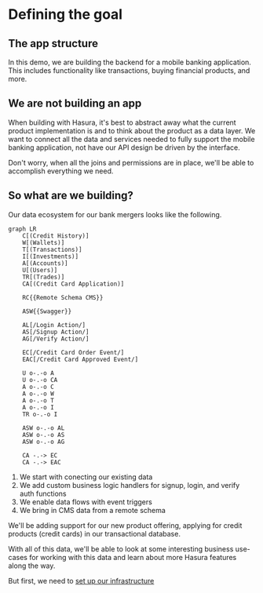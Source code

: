 # Defining the goal

## The app structure

In this demo, we are building the backend for a mobile banking application. This includes functionality like transactions, buying financial products, and more.

## We are not building an app

When building with Hasura, it's best to abstract away what the current product implementation is and to think about the product as a data layer. We want to connect all the data and services needed to fully support the mobile banking application, not have our API design be driven by the interface.

Don't worry, when all the joins and permissions are in place, we'll be able to accomplish everything we need.

## So what are we building?

Our data ecosystem for our bank mergers looks like the following.

```mermaid
graph LR
    C[(Credit History)]
    W[(Wallets)]
    T[(Transactions)]
    I[(Investments)]
    A[(Accounts)]
    U[(Users)]
    TR[(Trades)]
    CA[(Credit Card Application)]

    RC{{Remote Schema CMS}}

    ASW{{Swagger}}

    AL[/Login Action/]
    AS[/Signup Action/]
    AG[/Verify Action/]

    EC[/Credit Card Order Event/]
    EAC[/Credit Card Approved Event/]

    U o-.-o A
    U o-.-o CA
    A o-.-o C
    A o-.-o W
    A o-.-o T
    A o-.-o I
    TR o-.-o I

    ASW o-.-o AL
    ASW o-.-o AS
    ASW o-.-o AG

    CA -.-> EC
    CA -.-> EAC

```

1. We start with conecting our existing data
2. We add custom business logic handlers for signup, login, and verify auth functions
3. We enable data flows with event triggers
4. We bring in CMS data from a remote schema

We'll be adding support for our new product offering, applying for credit products (credit cards) in our transactional database.

With all of this data, we'll be able to look at some interesting business use-cases for working with this data and learn about more Hasura features along the way.

But first, we need to [set up our infrastructure](/guide/02-infrastructure/Readme.md)
